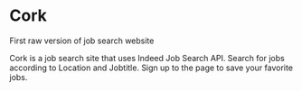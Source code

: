 # Cork
First raw version of job search website

Cork is a job search site that uses Indeed Job Search API. Search for jobs according to Location and Jobtitle. Sign up to the page to save your favorite jobs.
